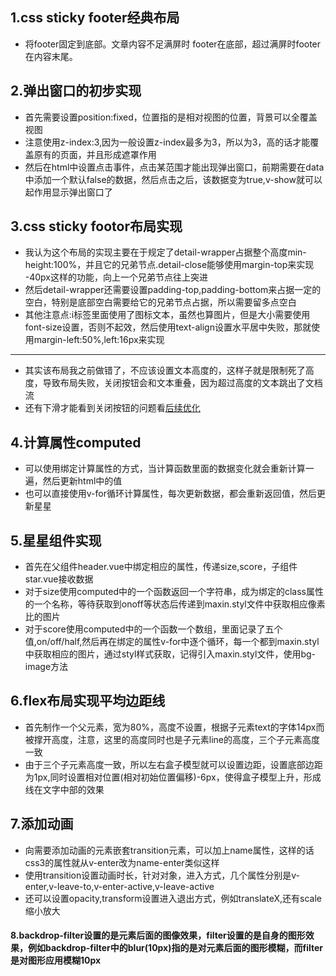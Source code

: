 ## 1.css sticky footer经典布局
* 将footer固定到底部。文章内容不足满屏时 footer在底部，超过满屏时footer在内容末尾。

## 2.弹出窗口的初步实现
* 首先需要设置position:fixed，位置指的是相对视图的位置，背景可以全覆盖视图
* 注意使用z-index:3,因为一般设置z-index最多为3，所以为3，高的话才能覆盖原有的页面，并且形成遮罩作用
* 然后在html中设置点击事件，点击某范围才能出现弹出窗口，前期需要在data中添加一个默认false的数据，然后点击之后，该数据变为true,v-show就可以起作用显示弹出窗口了

## 3.css sticky footor布局实现
* 我认为这个布局的实现主要在于规定了detail-wrapper占据整个高度min-height:100%，并且它的兄弟节点.detail-close能够使用margin-top来实现 -40px这样的功能，向上一个兄弟节点往上突进
* 然后detail-wrapper还需要设置padding-top,padding-bottom来占据一定的空白，特别是底部空白需要给它的兄弟节点占据，所以需要留多点空白
* 其他注意点:i标签里面使用了图标文本，虽然也算图片，但是大小需要使用font-size设置，否则不起效，然后使用text-align设置水平居中失败，那就使用margin-left:50%,left:16px来实现
---
* 其实该布局我之前做错了，不应该设置文本高度的，这样子就是限制死了高度，导致布局失败，关闭按钮会和文本重叠，因为超过高度的文本跳出了文档流
* 还有下滑才能看到关闭按钮的问题看[后续优化](https://github.com/FoSuCloud/sell/blob/master/study/%E5%90%8E%E7%BB%AD%E4%BC%98%E5%8C%96%E4%BF%AE%E6%94%B9.md)

## 4.计算属性computed
* 可以使用绑定计算属性的方式，当计算函数里面的数据变化就会重新计算一遍，然后更新html中的值
* 也可以直接使用v-for循环计算属性，每次更新数据，都会重新返回值，然后更新星星

## 5.星星组件实现
* 首先在父组件header.vue中绑定相应的属性，传递size,score，子组件star.vue接收数据
* 对于size使用computed中的一个函数返回一个字符串，成为绑定的class属性的一个名称，等待获取到onoff等状态后传递到maxin.styl文件中获取相应像素比的图片
* 对于score使用computed中的一个函数一个数组，里面记录了五个值,on/off/half,然后再在绑定的属性v-for中逐个循环，每一个都到maxin.styl中获取相应的图片，通过styl样式获取，记得引入maxin.styl文件，使用bg-image方法

## 6.flex布局实现平均边距线
* 首先制作一个父元素，宽为80%，高度不设置，根据子元素text的字体14px而被撑开高度，注意，这里的高度同时也是子元素line的高度，三个子元素高度一致
* 由于三个子元素高度一致，所以左右盒子模型就可以设置边距，设置底部边距为1px,同时设置相对位置(相对初始位置偏移)-6px，使得盒子模型上升，形成线在文字中部的效果

## 7.添加动画
* 向需要添加动画的元素嵌套transition元素，可以加上name属性，这样的话css3的属性就从v-enter改为name-enter类似这样
* 使用transition设置动画时长，针对对象，进入方式，几个属性分别是v-enter,v-leave-to,v-enter-active,v-leave-active
* 还可以设置opacity,transform设置进入退出方式，例如translateX,还有scale缩小放大

#### 8.backdrop-filter设置的是元素后面的图像效果，filter设置的是自身的图形效果，例如backdrop-filter中的blur(10px)指的是对元素后面的图形模糊，而filter是对图形应用模糊10px

